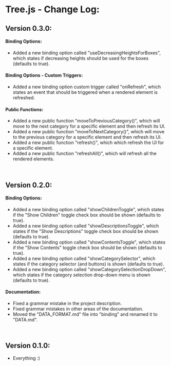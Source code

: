 # Tree.js - Change Log:

## Version 0.3.0:

#### **Binding Options:**
- Added a new binding option called "useDecreasingHeightsForBoxes", which states if decreasing heights should be used for the boxes (defaults to true).

#### **Binding Options - Custom Triggers:**
- Added a new binding option custom trigger called "onRefresh", which states an event that should be triggered when a rendered element is refreshed.

#### **Public Functions:**
- Added a new public function "moveToPreviousCategory()", which will move to the next category for a specific element and then refresh its UI.
- Added a new public function "moveToNextCategory()", which will move to the previous category for a specific element and then refresh its UI.
- Added a new public function "refresh()", which which refresh the UI for a specific element.
- Added a new public function "refreshAll()", which will refresh all the rendered elements.

<br>


## Version 0.2.0:

#### **Binding Options:**
- Added a new binding option called "showChildrenToggle", which states if the "Show Children" toggle check box should be shown (defaults to true).
- Added a new binding option called "showDescriptionsToggle", which states if the "Show Descriptions" toggle check box should be shown (defaults to true).
- Added a new binding option called "showContentsToggle", which states if the "Show Contents" toggle check box should be shown (defaults to true).
- Added a new binding option called "showCategorySelector", which states if the category selector (and buttons) is shown (defaults to true).
- Added a new binding option called "showCategorySelectionDropDown", which states if the category selection drop-down menu is shown (defaults to true).

#### **Documentation:**
- Fixed a grammar mistake in the project description.
- Fixed grammar mistakes in other areas of the documentation.
- Moved the "DATA_FORMAT.md" file into "binding" and renamed it to "DATA.md".

<br>


## Version 0.1.0:
- Everything :)
